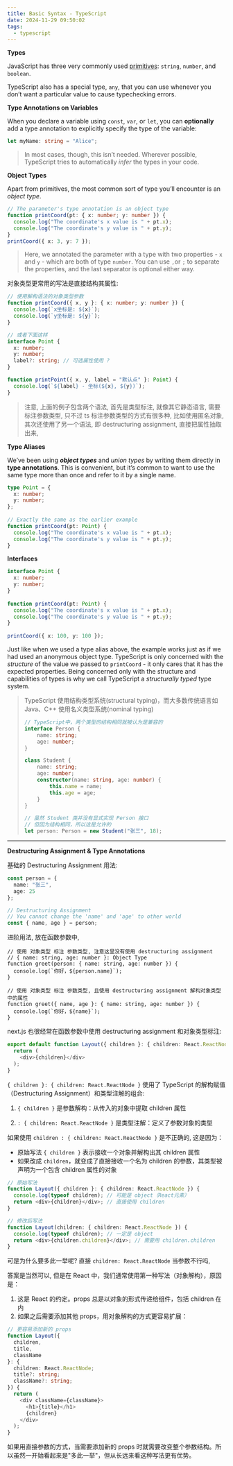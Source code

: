 ```yaml
---
title: Basic Syntax - TypeScript
date: 2024-11-29 09:50:02
tags:
  - typescript
---
```


**Types**

JavaScript has three very commonly used [primitives](https://developer.mozilla.org/en-US/docs/Glossary/Primitive): `string`, `number`, and `boolean`. 

TypeScript also has a special type, `any`, that you can use whenever you don’t want a particular value to cause typechecking errors.

**Type Annotations on Variables**

When you declare a variable using `const`, `var`, or `let`, you can **optionally** add a type annotation to explicitly specify the type of the variable:

```ts
let myName: string = "Alice";
```

> In most cases, though, this isn’t needed. Wherever possible, TypeScript tries to automatically *infer* the types in your code. 

**Object Types**

Apart from primitives, the most common sort of type you’ll encounter is an *object type*. 

```ts
// The parameter's type annotation is an object type
function printCoord(pt: { x: number; y: number }) {
  console.log("The coordinate's x value is " + pt.x);
  console.log("The coordinate's y value is " + pt.y);
}
printCoord({ x: 3, y: 7 });
```

> Here, we annotated the parameter with a type with two properties - `x` and `y` - which are both of type `number`. You can use `,`or `;` to separate the properties, and the last separator is optional either way.

对象类型更常用的写法是直接结构其属性:
```ts
// 使用解构语法的对象类型参数
function printCoord({ x, y }: { x: number; y: number }) {
  console.log(`x坐标是: ${x}`);
  console.log(`y坐标是: ${y}`);
}

// 或者下面这样
interface Point {
  x: number;
  y: number;
  label?: string; // 可选属性使用 ?
}

function printPoint({ x, y, label = "默认点" }: Point) {
  console.log(`${label} - 坐标(${x}, ${y})`);
}
```

> 注意, 上面的例子包含两个语法, 首先是类型标注, 就像其它静态语言, 需要标注参数类型, 只不过 ts 标注参数类型的方式有很多种, 比如使用匿名对象, 其次还使用了另一个语法, 即 destructuring assignment, 直接把属性抽取出来, 

**Type Aliases**

We’ve been using ***object types*** and *union types* by writing them directly in **type annotations**. This is convenient, but it’s common to want to use the same type more than once and refer to it by a single name.

```ts
type Point = {
  x: number;
  y: number;
};
 
// Exactly the same as the earlier example
function printCoord(pt: Point) {
  console.log("The coordinate's x value is " + pt.x);
  console.log("The coordinate's y value is " + pt.y);
}
```

**Interfaces**

```ts
interface Point {
  x: number;
  y: number;
}
 
function printCoord(pt: Point) {
  console.log("The coordinate's x value is " + pt.x);
  console.log("The coordinate's y value is " + pt.y);
}
 
printCoord({ x: 100, y: 100 });
```

Just like when we used a type alias above, the example works just as if we had used an anonymous object type. TypeScript is only concerned with the *structure* of the value we passed to `printCoord` - it only cares that it has the expected properties. Being concerned only with the structure and capabilities of types is why we call TypeScript a *structurally typed* type system.

> TypeScript 使用结构类型系统(structural typing)，而大多数传统语言如 Java、C++ 使用名义类型系统(nominal typing) 
>
> ```ts
> // TypeScript中，两个类型的结构相同就被认为是兼容的
> interface Person {
>     name: string;
>     age: number;
> }
> 
> class Student {
>     name: string;
>     age: number;
>     constructor(name: string, age: number) {
>         this.name = name;
>         this.age = age;
>     }
> }
> 
> // 虽然 Student 类并没有显式实现 Person 接口
> // 但因为结构相同，所以这是允许的
> let person: Person = new Student("张三", 18);
> ```

---

**Destructuring Assignment  & Type Annotations**

基础的 Destructuring Assignment 用法:

```ts
const person = {
  name: "张三",
  age: 25
};

// Destructuring Assignment
// You cannot change the 'name' and 'age' to other world
const { name, age } = person;
```
进阶用法, 放在函数参数中, 
```tsx
// 使用 对象类型 标注 参数类型, 注意这里没有使用 destructuring assignment
// { name: string, age: number }: Object Type
function greet(person: { name: string, age: number }) {
  console.log(`你好，${person.name}`);
}

// 使用 对象类型 标注 参数类型, 且使用 destructuring assignment 解构对象类型中的属性
function greet({ name, age }: { name: string, age: number }) {
  console.log(`你好，${name}`);
}
```

next.js 也很经常在函数参数中使用 destructuring assignment 和对象类型标注:

```ts
export default function Layout({ children }: { children: React.ReactNode }) {
  return (
    <div>{children}</div>
  );
}
```

`{ children }: { children: React.ReactNode }` 使用了 TypeScript 的解构赋值（Destructuring Assignment）和类型注解的组合:

1. `{ children }` 是参数解构：从传入的对象中提取 children 属性

2. `: { children: React.ReactNode }` 是类型注解：定义了参数对象的类型

如果使用 `children : { children: React.ReactNode }` 是不正确的, 这是因为：

- 原始写法 `{ children }` 表示接收一个对象并解构出其 children 属性
- 如果改成 `children`，就变成了直接接收一个名为 children 的参数，其类型被声明为一个包含 children 属性的对象

```ts
// 原始写法
function Layout({ children }: { children: React.ReactNode }) {
  console.log(typeof children); // 可能是 object（React元素）
  return <div>{children}</div>; // 直接使用 children
}

// 修改后写法
function Layout(children: { children: React.ReactNode }) {
  console.log(typeof children); // 一定是 object
  return <div>{children.children}</div>; // 需要用 children.children
}
```

可是为什么要多此一举呢? 直接 `children: React.ReactNode` 当参数不行吗, 

答案是当然可以, 但是在 React 中，我们通常使用第一种写法（对象解构），原因是：

1. 这是 React 的约定。props 总是以对象的形式传递给组件，包括 children 在内
2. 如果之后需要添加其他 props，用对象解构的方式更容易扩展：

```ts
// 更容易添加新的 props
function Layout({ 
  children,
  title,
  className 
}: { 
  children: React.ReactNode;
  title?: string;
  className?: string;
}) {
  return (
    <div className={className}>
      <h1>{title}</h1>
      {children}
    </div>
  );
}
```

如果用直接参数的方式，当需要添加新的 props 时就需要改变整个参数结构。所以虽然一开始看起来是"多此一举"，但从长远来看这种写法更有优势。
